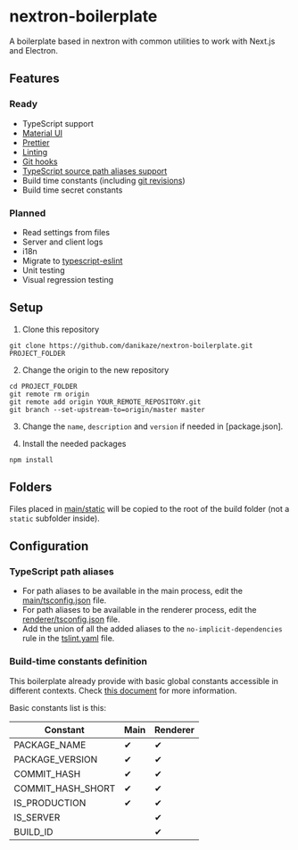 # nextron-boilerplate

A boilerplate based in nextron with common utilities to work with Next.js and Electron.

## Features

### Ready

- TypeScript support
- [Material UI](https://material-ui.com/)
- [Prettier](https://prettier.io/)
- [Linting](https://palantir.github.io/tslint/)
- [Git hooks](https://github.com/typicode/husky)
- [TypeScript source path aliases support](https://stackoverflow.com/questions/51319613/in-vs-code-ts-cannot-find-module-src-xxx)
- Build time constants (including [git revisions](https://www.npmjs.com/package/git-revision-webpack-plugin))
- Build time secret constants

### Planned

- Read settings from files
- Server and client logs
- i18n
- Migrate to [typescript-eslint](https://github.com/typescript-eslint/typescript-eslint)
- Unit testing
- Visual regression testing

## Setup

1. Clone this repository

```
git clone https://github.com/danikaze/nextron-boilerplate.git PROJECT_FOLDER
```

2. Change the origin to the new repository

```
cd PROJECT_FOLDER
git remote rm origin
git remote add origin YOUR_REMOTE_REPOSITORY.git
git branch --set-upstream-to=origin/master master
```

3. Change the `name`, `description` and `version` if needed in [package.json].

4. Install the needed packages

```
npm install
```

## Folders

Files placed in [main/static](/main/static) will be copied to the root of the build folder (not a `static` subfolder inside).

## Configuration

### TypeScript path aliases

- For path aliases to be available in the main process, edit the [main/tsconfig.json](./main/tsconfig.json) file.
- For path aliases to be available in the renderer process, edit the [renderer/tsconfig.json](./renderer/tsconfig.json) file.
- Add the union of all the added aliases to the `no-implicit-dependencies` rule in the [tslint.yaml](./tslint.yaml) file.

### Build-time constants definition

This boilerplate already provide with basic global constants accessible in different contexts. Check [this document](./build-time-constants/README.md) for more information.

Basic constants list is this:

| Constant          | Main | Renderer |
| ----------------- | ---- | -------- |
| PACKAGE_NAME      | ✔    | ✔        |
| PACKAGE_VERSION   | ✔    | ✔        |
| COMMIT_HASH       | ✔    | ✔        |
| COMMIT_HASH_SHORT | ✔    | ✔        |
| IS_PRODUCTION     | ✔    | ✔        |
| IS_SERVER         |      | ✔        |
| BUILD_ID          |      | ✔        |
